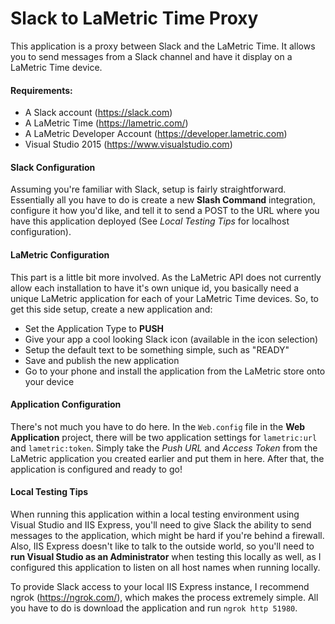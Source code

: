 # Slack to LaMetric Time Proxy
This application is a proxy between Slack and the LaMetric Time. It allows you to send messages from a Slack channel and have it display on a LaMetric Time device.

#### Requirements:
* A Slack account (https://slack.com)
* A LaMetric Time (https://lametric.com/)
* A LaMetric Developer Account (https://developer.lametric.com)
* Visual Studio 2015 (https://www.visualstudio.com)

#### Slack Configuration
Assuming you're familiar with Slack, setup is fairly straightforward. Essentially all you have to do is create a new **Slash Command** integration, configure it how you'd like, and tell it to send a POST to the URL where you have this application deployed (See *Local Testing Tips* for localhost configuration).

#### LaMetric Configuration
This part is a little bit more involved. As the LaMetric API does not currently allow each installation to have it's own unique id, you basically need a unique LaMetric application for each of your LaMetric Time devices. So, to get this side setup, create a new application and:
* Set the Application Type to **PUSH**
* Give your app a cool looking Slack icon (available in the icon selection)
* Setup the default text to be something simple, such as "READY"
* Save and publish the new application
* Go to your phone and install the application from the LaMetric store onto your device

#### Application Configuration
There's not much you have to do here. In the `Web.config` file in the **Web Application** project, there will be two application settings for `lametric:url` and `lametric:token`. Simply take the *Push URL* and *Access Token* from the LaMetric application you created earlier and put them in here. After that, the application is configured and ready to go!

#### Local Testing Tips
When running this application within a local testing environment using Visual Studio and IIS Express, you'll need to give Slack the ability to send messages to the application, which might be hard if you're behind a firewall. Also, IIS Express doesn't like to talk to the outside world, so you'll need to **run Visual Studio as an Administrator** when testing this locally as well, as I configured this application to listen on all host names when running locally.

To provide Slack access to your local IIS Express instance, I recommend ngrok (https://ngrok.com/), which makes the process extremely simple. All you have to do is download the application and run `ngrok http 51980`.
